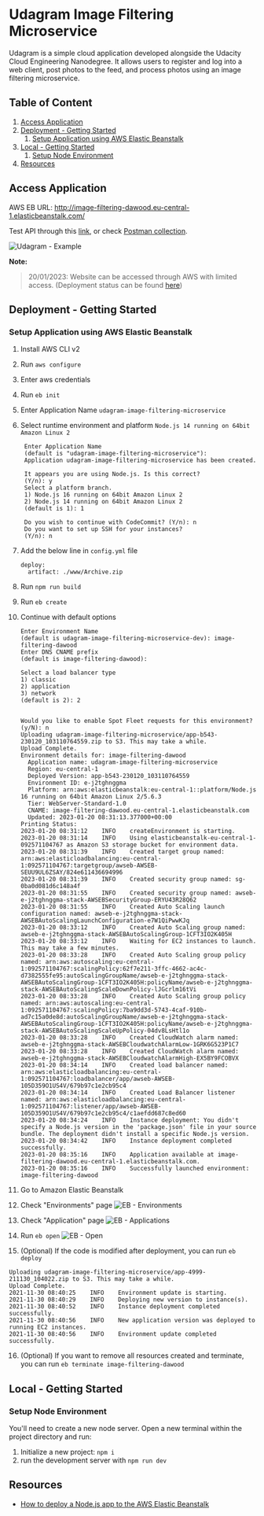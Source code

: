 # Udagram Image Filtering Microservice

Udagram is a simple cloud application developed alongside the Udacity Cloud Engineering Nanodegree. It allows users to register and log into a web client, post photos to the feed, and process photos using an image filtering microservice.

## Table of Content

1. [Access Application](#access-application)
2. [Deployment - Getting Started](#deployment---getting-started)
   1. [Setup Application using AWS Elastic Beanstalk](#setup-application-using-aws-elastic-beanstalk)
3. [Local - Getting Started](#local---getting-started)
   1. [Setup Node Environment](#setup-node-environment)
4. [Resources](#resources)

## Access Application

AWS EB URL: http://image-filtering-dawood.eu-central-1.elasticbeanstalk.com/

Test API through this [link](http://localhost:8082/filteredimage?image_url=https://raw.githubusercontent.com/MohammmedDawood/deploy-a-static-website-on-aws/main/docs/images/website-homepage.png),
or check [Postman collection](/udagram-final.postman_collection.json).

![Udagram - Example](/deployment_screenshots/udagram_example.png)

**Note:**

> 20/01/2023: Website can be accessed through AWS with limited access.
> (Deployment status can be found [here](/deployment_screenshots/))

## Deployment - Getting Started

### Setup Application using AWS Elastic Beanstalk

1. Install AWS CLI v2
2. Run `aws configure`
3. Enter aws credentials
4. Run `eb init`
5. Enter Application Name `udagram-image-filtering-microservice`
6. Select runtime environment and platform `Node.js 14 running on 64bit Amazon Linux 2`

   ```shell
    Enter Application Name
    (default is "udagram-image-filtering-microservice"):
    Application udagram-image-filtering-microservice has been created.

    It appears you are using Node.js. Is this correct?
    (Y/n): y
    Select a platform branch.
    1) Node.js 16 running on 64bit Amazon Linux 2
    2) Node.js 14 running on 64bit Amazon Linux 2
    (default is 1): 1

    Do you wish to continue with CodeCommit? (Y/n): n
    Do you want to set up SSH for your instances?
    (Y/n): n
   ```

7. Add the below line in `config.yml` file
   ```shell
   deploy:
     artifact: ./www/Archive.zip
   ```
8. Run `npm run build`
9. Run `eb create`
10. Continue with default options

    ```shell
    Enter Environment Name
    (default is udagram-image-filtering-microservice-dev): image-filtering-dawood
    Enter DNS CNAME prefix
    (default is image-filtering-dawood):

    Select a load balancer type
    1) classic
    2) application
    3) network
    (default is 2): 2


    Would you like to enable Spot Fleet requests for this environment? (y/N): n
    Uploading udagram-image-filtering-microservice/app-b543-230120_103110764559.zip to S3. This may take a while.
    Upload Complete.
    Environment details for: image-filtering-dawood
      Application name: udagram-image-filtering-microservice
      Region: eu-central-1
      Deployed Version: app-b543-230120_103110764559
      Environment ID: e-j2tghnggma
      Platform: arn:aws:elasticbeanstalk:eu-central-1::platform/Node.js 16 running on 64bit Amazon Linux 2/5.6.3
      Tier: WebServer-Standard-1.0
      CNAME: image-filtering-dawood.eu-central-1.elasticbeanstalk.com
      Updated: 2023-01-20 08:31:13.377000+00:00
    Printing Status:
    2023-01-20 08:31:12    INFO    createEnvironment is starting.
    2023-01-20 08:31:14    INFO    Using elasticbeanstalk-eu-central-1-092571104767 as Amazon S3 storage bucket for environment data.
    2023-01-20 08:31:39    INFO    Created target group named: arn:aws:elasticloadbalancing:eu-central-1:092571104767:targetgroup/awseb-AWSEB-SEUU9UL6ZSAY/824e611436694996
    2023-01-20 08:31:39    INFO    Created security group named: sg-0ba0d081d6c148a4f
    2023-01-20 08:31:55    INFO    Created security group named: awseb-e-j2tghnggma-stack-AWSEBSecurityGroup-ERYU43R28Q62
    2023-01-20 08:31:55    INFO    Created Auto Scaling launch configuration named: awseb-e-j2tghnggma-stack-AWSEBAutoScalingLaunchConfiguration-e7W1QiPwwKJq
    2023-01-20 08:33:12    INFO    Created Auto Scaling group named: awseb-e-j2tghnggma-stack-AWSEBAutoScalingGroup-1CFT3IO2K405H
    2023-01-20 08:33:12    INFO    Waiting for EC2 instances to launch. This may take a few minutes.
    2023-01-20 08:33:28    INFO    Created Auto Scaling group policy named: arn:aws:autoscaling:eu-central-1:092571104767:scalingPolicy:62f7e211-3ffc-4662-ac4c-d7382555fe95:autoScalingGroupName/awseb-e-j2tghnggma-stack-AWSEBAutoScalingGroup-1CFT3IO2K405H:policyName/awseb-e-j2tghnggma-stack-AWSEBAutoScalingScaleDownPolicy-lJGcrlm16tVi
    2023-01-20 08:33:28    INFO    Created Auto Scaling group policy named: arn:aws:autoscaling:eu-central-1:092571104767:scalingPolicy:7ba9dd3d-5743-4caf-910b-ad7c15a0de8d:autoScalingGroupName/awseb-e-j2tghnggma-stack-AWSEBAutoScalingGroup-1CFT3IO2K405H:policyName/awseb-e-j2tghnggma-stack-AWSEBAutoScalingScaleUpPolicy-04dv8LsHtl1o
    2023-01-20 08:33:28    INFO    Created CloudWatch alarm named: awseb-e-j2tghnggma-stack-AWSEBCloudwatchAlarmLow-1GRK6G523P1C7
    2023-01-20 08:33:28    INFO    Created CloudWatch alarm named: awseb-e-j2tghnggma-stack-AWSEBCloudwatchAlarmHigh-EX5BY9FCOBVX
    2023-01-20 08:34:14    INFO    Created load balancer named: arn:aws:elasticloadbalancing:eu-central-1:092571104767:loadbalancer/app/awseb-AWSEB-105D359O1US4V/679b97c1e2cb95c4
    2023-01-20 08:34:14    INFO    Created Load Balancer listener named: arn:aws:elasticloadbalancing:eu-central-1:092571104767:listener/app/awseb-AWSEB-105D359O1US4V/679b97c1e2cb95c4/c1aefdd687c8ed60
    2023-01-20 08:34:24    INFO    Instance deployment: You didn't specify a Node.js version in the 'package.json' file in your source bundle. The deployment didn't install a specific Node.js version.
    2023-01-20 08:34:42    INFO    Instance deployment completed successfully.
    2023-01-20 08:35:16    INFO    Application available at image-filtering-dawood.eu-central-1.elasticbeanstalk.com.
    2023-01-20 08:35:16    INFO    Successfully launched environment: image-filtering-dawood
    ```

11. Go to Amazon Elastic Beanstalk
12. Check "Environments" page
    ![EB - Environments](/deployment_screenshots/eb_environments.png)
13. Check "Application" page
    ![EB - Applications](/deployment_screenshots/eb_applications.png)
14. Run `eb open`
    ![EB - Open](/deployment_screenshots/eb_open.png)
15. (Optional) If the code is modified after deployment, you can run `eb deploy`

```shell
Uploading udagram-image-filtering-microservice/app-4999-211130_104022.zip to S3. This may take a while.
Upload Complete.
2021-11-30 08:40:25    INFO    Environment update is starting.
2021-11-30 08:40:29    INFO    Deploying new version to instance(s).
2021-11-30 08:40:52    INFO    Instance deployment completed successfully.
2021-11-30 08:40:56    INFO    New application version was deployed to running EC2 instances.
2021-11-30 08:40:56    INFO    Environment update completed successfully.
```

16. (Optional) If you want to remove all resources created and terminate, you can run `eb terminate image-filtering-dawood`

## Local - Getting Started

### Setup Node Environment

You'll need to create a new node server. Open a new terminal within the project directory and run:

1. Initialize a new project: `npm i`
2. run the development server with `npm run dev`

## Resources

- [How to deploy a Node.js app to the AWS Elastic Beanstalk](https://www.freecodecamp.org/news/how-to-deploy-a-node-js-app-to-the-aws-elastic-beanstalk-f150899ed977/)
